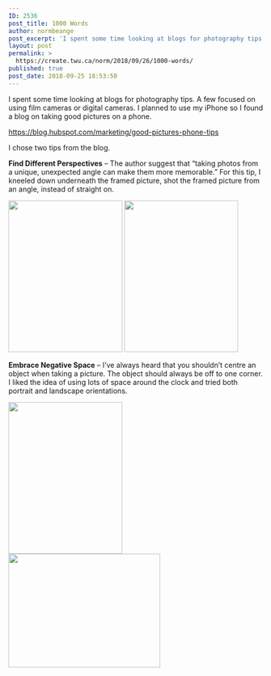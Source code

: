 ```yaml
---
ID: 2536
post_title: 1000 Words
author: normbeange
post_excerpt: 'I spent some time looking at blogs for photography tips. A few focused on using film cameras or digital cameras. I planned to use my iPhone so I found a blog on taking good pictures on a phone. https://blog.hubspot.com/marketing/good-pictures-phone-tips I chose two tips from the blog. Find Different Perspectives &ndash; The author suggest that &ldquo;taking &hellip; <p><a href="https://create.twu.ca/norm/2018/09/26/1000-words/">Continue reading<span> "1000 Words"</span></a></p>'
layout: post
permalink: >
  https://create.twu.ca/norm/2018/09/26/1000-words/
published: true
post_date: 2018-09-25 18:53:50
---
```

I spent some time looking at blogs for photography tips. A few focused on using film cameras or digital cameras. I planned to use my iPhone so I found a blog on taking good pictures on a phone.

<a href="https://blog.hubspot.com/marketing/good-pictures-phone-tips">https://blog.hubspot.com/marketing/good-pictures-phone-tips</a>

I chose two tips from the blog.

<strong>Find Different Perspectives</strong> &#8211; The author suggest that &#8220;taking photos from a unique, unexpected angle can make them more memorable.&#8221; For this tip, I kneeled down underneath the framed picture, shot the framed picture from an angle, instead of straight on.

<img class="alignnone size-medium wp-image-28" src="http://create.twu.ca/norm/files/2018/09/IMG_0606-225x300.jpg" alt="" width="225" height="300" srcset="https://create.twu.ca/norm/files/2018/09/IMG_0606-225x300.jpg 225w, https://create.twu.ca/norm/files/2018/09/IMG_0606.jpg 288w" sizes="(max-width: 225px) 100vw, 225px" /> <img class="alignnone size-medium wp-image-29" src="http://create.twu.ca/norm/files/2018/09/IMG_0604-225x300.jpg" alt="" width="225" height="300" srcset="https://create.twu.ca/norm/files/2018/09/IMG_0604-225x300.jpg 225w, https://create.twu.ca/norm/files/2018/09/IMG_0604.jpg 288w" sizes="(max-width: 225px) 100vw, 225px" />

<strong>Embrace Negative Space</strong> &#8211; I&#8217;ve always heard that you shouldn&#8217;t centre an object when taking a picture. The object should always be off to one corner. I liked the idea of using lots of space around the clock and tried both portrait and landscape orientations.

<img class="alignnone size-medium wp-image-27" src="http://create.twu.ca/norm/files/2018/09/IMG_0607-225x300.jpg" alt="" width="225" height="300" srcset="https://create.twu.ca/norm/files/2018/09/IMG_0607-225x300.jpg 225w, https://create.twu.ca/norm/files/2018/09/IMG_0607.jpg 288w" sizes="(max-width: 225px) 100vw, 225px" /> <img class="alignnone size-medium wp-image-26" src="http://create.twu.ca/norm/files/2018/09/IMG_0609-300x225.jpg" alt="" width="300" height="225" srcset="https://create.twu.ca/norm/files/2018/09/IMG_0609-300x225.jpg 300w, https://create.twu.ca/norm/files/2018/09/IMG_0609.jpg 432w" sizes="(max-width: 300px) 100vw, 300px" />